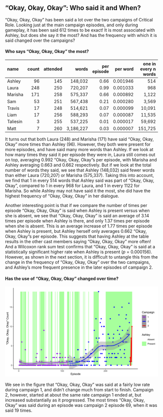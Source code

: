 
## “Okay, Okay, Okay”: Who said it and When?

“Okay, Okay, Okay” has been said a lot over the two campaigns of
Critical Role. Looking just at the main campaign episodes, and only
during gameplay, it has been said 612 times to be exact\! It is most
associated with Ashley, but does she say it the most? And has the
frequency with which it is said changed over the campaigns?

#### Who says “Okay, Okay, Okay” the most?

| name     | count | attended |     words | per episode | per word | one in every n words |
| :------- | ----: | -------: | --------: | ----------: | -------: | -------------------: |
| Ashley   |    96 |      145 |   148,032 |        0.66 | 0.001946 |                  514 |
| Laura    |   248 |      250 |   720,207 |        0.99 | 0.001033 |                  968 |
| Marisha  |   171 |      258 |   575,337 |        0.66 | 0.000892 |                1,122 |
| Sam      |    53 |      251 |   567,438 |        0.21 | 0.000280 |                3,569 |
| Travis   |    17 |      248 |   514,621 |        0.07 | 0.000099 |               10,091 |
| Liam     |    17 |      256 |   588,293 |        0.07 | 0.000087 |               11,535 |
| Taliesin |     3 |      255 |   537,225 |        0.01 | 0.000017 |               59,692 |
| Matt     |     7 |      260 | 3,186,227 |        0.03 | 0.000007 |              151,725 |

It turns out that both Laura (248) and Marisha (171) have said “Okay,
Okay, Okay” more times than Ashley (96). However, they both were present
for more episodes, and have said many more words than Ashley. If we look
at how many times they said it per episode they were in, Laura still
comes out on top, averaging 0.992 “Okay, Okay, Okay”s per episode, with
Marisha and Ashley averaging 0.663 and 0.662 respectively. But if we
look at the total number of words they said, we see that Ashley
(148,032) said fewer words than either Laura (720,207) or Marisha
(575,337). Taking this into account, we find that 1 in every 514 words
that Ashley said was part of “Okay, Okay, Okay”, compared to 1 in every
968 for Laura, and 1 in every 1122 for Marisha. So while Ashley may not
have said it the most, she did have the highest frequency of “Okay,
Okay, Okay” in her dialogue.

Another interesting point is that if we compare the number of times per
episode “Okay, Okay, Okay” is said when Ashley is present versus when
she is absent, we see that “Okay, Okay, Okay” is said an average of 3.14
times per episode when Ashley is there, and only 1.37 times per episode
when she is absent. This is an average increase of 1.77 times per
episode when Ashley is present, but Ashley herself only averages 0.662
“Okay, Okay, Okay”s per episode. This suggests that having Ashley at
the table results in the other cast members saying “Okay, Okay, Okay”
more often\! And a Wilcoxon rank sum test confirms that “Okay, Okay,
Okay” is said at a statistically significant higher rate when Ashley is
present (*p* = 0.000156). However, as shown in the next section, it is
difficult to untangle this from the change in the frequency of “Okay,
Okay, Okay” over the two campaigns, and Ashley’s more frequent presence
in the later episodes of campaign 2.

#### Has the use of “Okay, Okay, Okay” changed over time?

![Okay](../plots/okay_okay_okay.png)

We see in the figure that “Okay, Okay, Okay” was said at a fairly low
rate during campaign 1, and didn’t change much from start to finish.
Campaign 2, however, started at about the same rate campaign 1 ended at,
but increased substantially as it progressed. The most times “Okay,
Okay, Okay” was said during an episode was campaign 2 episode 69, when
it was said 19 times.
